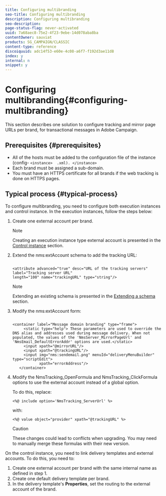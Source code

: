 ```yaml
---
title: Configuring multibranding
seo-title: Configuring multibranding
description: Configuring multibranding
seo-description: 
page-status-flag: never-activated
uuid: 7a68aec8-75e2-4f23-9ebe-14d078aba8ba
contentOwner: sauviat
products: SG_CAMPAIGN/CLASSIC
content-type: reference
discoiquuid: adc14f53-e60e-4c08-a6f7-f192d3ae11d8
index: y
internal: n
snippet: y
---
```


# Configuring multibranding{#configuring-multibranding}

This section describes one solution to configure tracking and mirror page URLs per brand, for transactional messages in Adobe Campaign.

## Prerequisites {#prerequisites}

* All of the hosts must be added to the configuration file of the instance (config- `<instance>  .xml). </instance>`
* Each brand must be assigned a sub-domain.
* You must have an HTTPS certificate for all brands if the web tracking is done on HTTPS pages.

## Typical process {#typical-process}

To configure multibranding, you need to configure both execution instances and control instance. In the execution instances, follow the steps below:

1. Create one external account per brand.

   >[!NOTE]
   >
   >Creating an execution instance type external account is presented in the [Control instance](../../message-center/using/configuring-multibranding.md#control-instance) section.

1. Extend the nms:extAccount schema to add the tracking URL:

   ```
   
   <attribute advanced="true" desc="URL of the tracking servers" label="Tracking server URL"
   length="100" name="trackingURL" type="string"/>
   
   ```

   >[!NOTE]
   >
   >Extending an existing schema is presented in the [Extending a schema](../../configuration/using/extending-a-schema.md) section.

1. Modify the nms:extAccount form:

   ```
   
   <container label="Message domain branding" type="frame">
        <static type="help"> These parameters are used to override the DNS alias and addresses used during message delivery. When not populated, the values of the 'NmsServer_MirrorPageUrl' and 'NmsEmail_DefaultErrorAddr' options are used.</static>
        <input xpath="@mirrorURL"/>
        <input xpath="@trackingURL"/>
        <input img="nms:sendemail.png" menuId="deliveryMenuBuilder" type="scriptEdit">
               xpath="errorAddress"/>
      </container>
   
   ```

1. Modify the NmsTracking_OpenFormula and NmsTracking_ClickFormula options to use the external account instead of a global option.

   To do this, replace:

   ```
   <%@ include option='NmsTracking_ServerUrl' %>
   ```

   with:

   ```
   <%@ value object="provider" xpath="@trackingURL" %>
   ```

   >[!CAUTION]
   >
   >These changes could lead to conflicts when upgrading. You may need to manually merge these formulas with their new version.

On the control instance, you need to link delivery templates and external accounts. To do this, you need to:

1. Create one external account per brand with the same internal name as defined in step 1.
1. Create one default delivery template per brand.
1. In the delivery template's **Properties**, set the routing to the external account of the brand.

